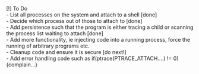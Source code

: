 [!] To Do  
        - List all processes on the system and attach to a shell [done]  
        - Decide which process out of those to attach to [done]  
        - Add persistence such that the program is either tracing a child or scanning the process list waiting to attach [done]  
        - Add more functionality, ie injecting code into a running process, force the running of   arbitrary programs etc.  
        - Cleanup code and ensure it is secure [do next!]   
	- Add error handling code such as if(ptrace(PTRACE_ATTACH....) != 0) {complain...}  


